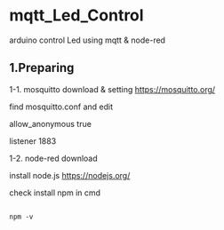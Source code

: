 # mqtt_Led_Control
arduino control Led using mqtt &amp; node-red

<h2>1.Preparing</h2>

1-1. mosquitto download & setting
<https://mosquitto.org/>

find mosquitto.conf and edit

allow_anonymous true

listener 1883

1-2. node-red download

install node.js
<https://nodejs.org/>

check install npm in cmd

<pre><code>
npm -v
</code></pre>






